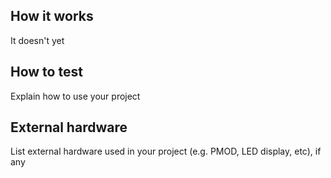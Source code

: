 <!---

This file is used to generate your project datasheet. Please fill in the information below and delete any unused
sections.

You can also include images in this folder and reference them in the markdown. Each image must be less than
512 kb in size, and the combined size of all images must be less than 1 MB.
-->

## How it works

It doesn't yet

## How to test

Explain how to use your project

## External hardware

List external hardware used in your project (e.g. PMOD, LED display, etc), if any
